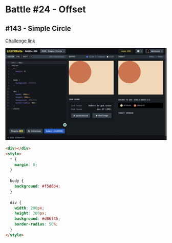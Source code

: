 # Battle #24 - Offset

## #143 - Simple Circle

[Challenge link](https://cssbattle.dev/play/143)

![result](./images/143-simple-circle.png)

```html
<div></div>
<style>
  * {
    margin: 0;
  }

  body {
    background: #f5d6b4;
  }

  div {
    width: 200px;
    height: 200px;
    background: #d86f45;
    border-radius: 50%;
  }
</style>
```
